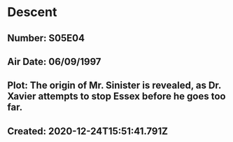 # Descent
## Number: S05E04
## Air Date: 06/09/1997
## Plot: The origin of Mr. Sinister is revealed, as Dr. Xavier attempts to stop Essex before he goes too far.
## Created: 2020-12-24T15:51:41.791Z